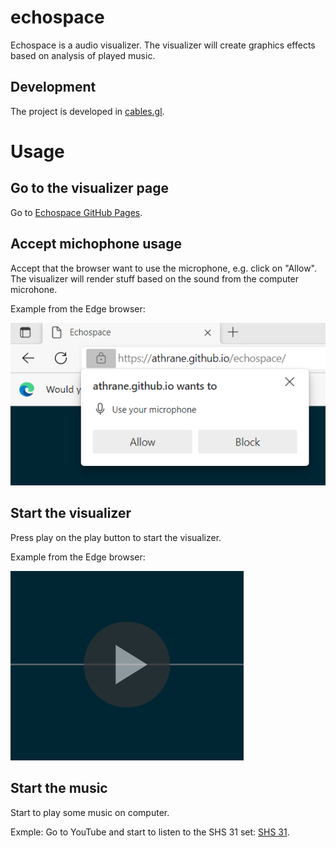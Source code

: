 # echospace

Echospace is a audio visualizer.
The visualizer will create graphics effects based on analysis of played music.

## Development

The project is developed in [cables.gl](https://cables.gl/home).

# Usage

## Go to the visualizer page 
Go to [Echospace GitHub Pages](https://athrane.github.io/echospace/).

## Accept michophone usage
Accept that the browser want to use the microphone, e.g. click on "Allow". 
The visualizer will render stuff based on the sound from the computer microhone.

Example from the Edge browser:

![Edge](/echospace-microphone.png)

## Start the visualizer
Press play on the play button to start the visualizer.

Example from the Edge browser:

![Edge](/echospace-play.png)

## Start the music
Start to play some music on computer.

Exmple: Go to YouTube and start to listen to the SHS 31 set: 
[SHS 31](https://www.youtube.com/watch?v=FE1sY4OY1D4&t=7537s).
